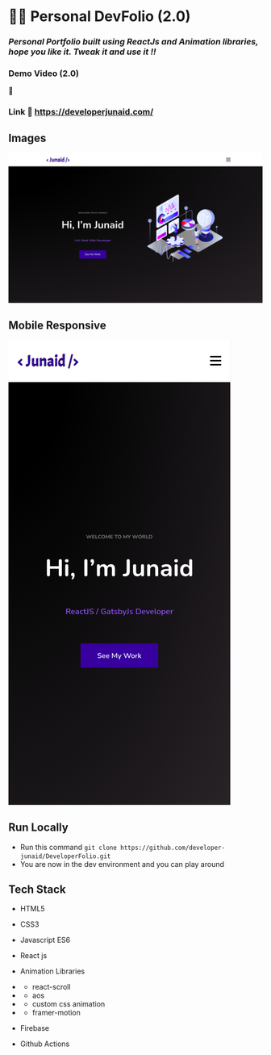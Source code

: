# 👨‍💻 Personal DevFolio (2.0)

### _Personal Portfolio built using ReactJs and Animation libraries, hope you like it. Tweak it and use it !!_

### Demo Video (2.0)

:link:

### Link :link: https://developerjunaid.com/

## Images

<img src='./project_images/portfolio.png/' />

## Mobile Responsive

<img src='./project_images/mobile.png/' />

## Run Locally

- Run this command `git clone https://github.com/developer-junaid/DeveloperFolio.git`
- You are now in the dev environment and you can play around

## Tech Stack

- HTML5
- CSS3
- Javascript ES6
- React js

- Animation Libraries
- - react-scroll
- - aos
- - custom css animation
- - framer-motion

- Firebase
- Github Actions
